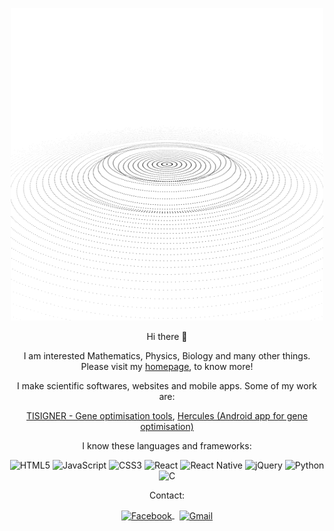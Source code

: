 <p align="center">
    <img src="./em.gif" />
</p>
<p align="center">
    Hi there 👋
</p>
<p align="center">
    I am interested Mathematics, Physics, Biology and many other things. Please visit my <a href="https://bkb3.github.io/homepage">homepage</a>, to know more!
</p>

<p align="center">
    I make scientific softwares, websites and mobile apps. Some of my work are:
</p>
<p align="center">
    <a href="https://tisigner.otago.ac.nz">TISIGNER - Gene optimisation tools</a>,
    <a href="https://play.google.com/store/apps/details?id=io.github.bkb3.hercules">Hercules (Android app for gene optimisation)</a>
</p>
<p align="center">
    I know these languages and frameworks:
</p>
<p align="center">
    <img alt="HTML5" src="https://img.shields.io/badge/html5-%23E34F26.svg?&style=for-the-badge&logo=html5&logoColor=white" />
    <img alt="JavaScript" src="https://img.shields.io/badge/javascript-%23323330.svg?&style=for-the-badge&logo=javascript&logoColor=%23F7DF1E" />
    <img alt="CSS3" src="https://img.shields.io/badge/css3-%231572B6.svg?&style=for-the-badge&logo=css3&logoColor=white" />
    <img alt="React" src="https://img.shields.io/badge/react-%2320232a.svg?&style=for-the-badge&logo=react&logoColor=%2361DAFB" />
    <img alt="React Native" src="https://img.shields.io/badge/react_native-%2320232a.svg?&style=for-the-badge&logo=react&logoColor=%2361DAFB" />
    <img alt="jQuery" src="https://img.shields.io/badge/jquery-%230769AD.svg?&style=for-the-badge&logo=jquery&logoColor=white" />
    <img alt="Python" src="https://img.shields.io/badge/python-%2314354C.svg?&style=for-the-badge&logo=python&logoColor=white" />
    <img alt="C" src="https://img.shields.io/badge/c-%2300599C.svg?&style=for-the-badge&logo=c&logoColor=white" />
</p>

<p align="center">
    Contact:
</p>

<p align="center">
    <a target="_blank" href="https://fb.com/bkb112" align="center">
        <img align="center" alt="Facebook" width="22px" src="https://cdn.jsdelivr.net/npm/simple-icons@v3/icons/facebook.svg" />
    </a>
    &nbsp;
    <a target="_blank" href="mailto:mk.bikash@gmail.com" align="center">
        <img align="center" alt="Gmail" width="22px" src="https://cdn.jsdelivr.net/npm/simple-icons@v3/icons/gmail.svg" />
    </a>
</p>
